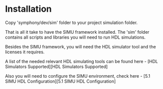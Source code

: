 # Installation

Copy 'symphony/dev/sim' folder to your project simulation folder. 

That is all it take to have the SIMU framework installed. The 'sim' folder contains all scripts and libraries you will need to run HDL simulations.

Besides the SIMU framework, you will need the HDL simulator tool and the licenses it requires.

A list of the needed relevant HDL simulating tools can be found here - [HDL Simulators Supported][HDL Simulators Supported]

Also you will need to configure the SIMU environment, check here - [5.1 SIMU HDL Configuration][5.1 SIMU HDL Configuration]
